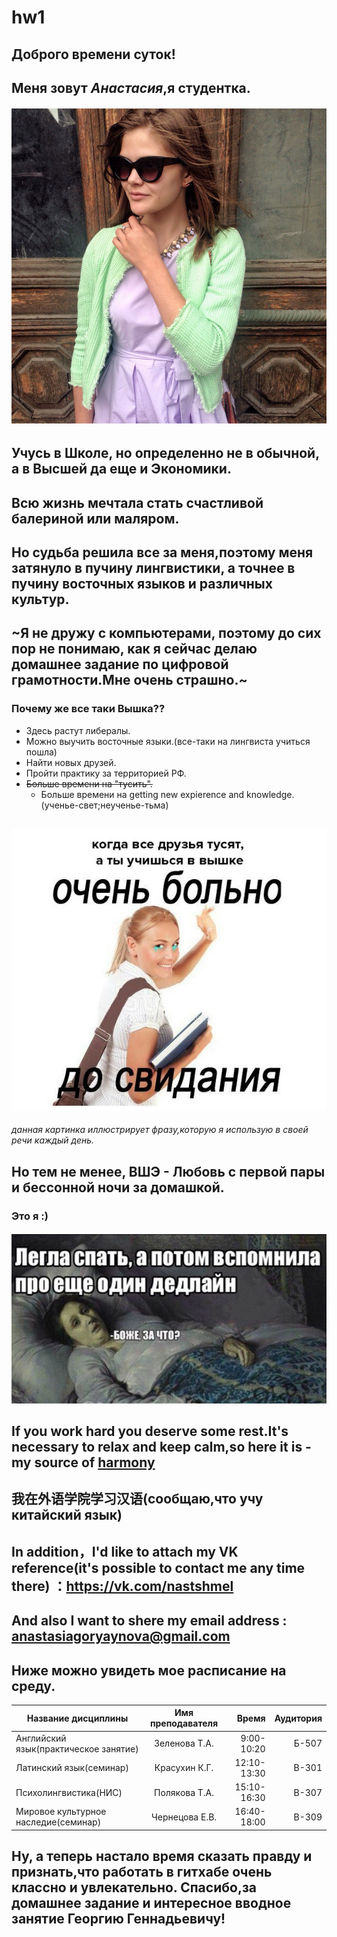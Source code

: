 # hw1
## Доброго времени суток!
## Меня зовут *Анастасия*,я студентка. 
###### ![](https://github.com/anastasiagoryaynova/hw1/blob/master/1nfxgHzEipY.jpg)
## Учусь в Школе, но определенно не в обычной, а в Высшей да еще и Экономики.
## Всю жизнь мечтала стать счастливой балериной или маляром.
## Но судьба решила все за меня,поэтому меня затянуло в пучину лингвистики, а точнее в пучину восточных языков и различных культур.
## ~Я не дружу с компьютерами, поэтому до сих пор не понимаю, как я сейчас делаю домашнее задание по цифровой грамотности.Мне очень страшно.~
### Почему же все таки Вышка??
+ Здесь растут либералы.
+ Можно выучить восточные языки.(все-таки на лингвиста учиться пошла)
+ Найти новых друзей.
+ Пройти практику за территорией РФ.
+ ~~Больше времени на "тусить".~~
  - Больше времени на getting new expierence and knowledge.(ученье-свет;неученье-тьма)
## ![](https://github.com/anastasiagoryaynova/hw1/blob/master/U2Vtscclz6A.jpg)
*данная картинка иллюстрирует фразу,которую я использую в своей речи каждый день.*
## Но тем не менее, ВШЭ - Любовь с первой пары и бессонной ночи за домашкой.
### Это я :)
#### ![](https://github.com/anastasiagoryaynova/hw1/blob/master/-060Egdx2Tc.jpg)
## If you work hard you deserve some rest.It's necessary to relax and keep calm,so here it is - my source of [harmony](https://www.instagram.com/katina_maree/)
## 我在外语学院学习汉语(сообщаю,что учу китайский язык)
## In addition，I'd like to attach my VK reference(it's possible to contact me any time there) ：<https://vk.com/nastshmel>
## And also I want to shere my email address : <anastasiagoryaynova@gmail.com>
## Ниже можно увидеть мое расписание на среду. 
 Название дисциплины | Имя преподавателя | Время | Аудитория | 
 --------------------|:-----------------:|------:|----------:|
Английский язык(практическое занятие)|Зеленова Т.А.|9:00-10:20|Б-507
Латинский язык(семинар)|Красухин К.Г.|12:10-13:30|B-301
Психолингвистика(НИС)|Полякова Т.А.|15:10-16:30|B-307
Мировое культурное наследие(семинар)|Чернецова Е.В.|16:40-18:00|B-309
## Ну, а теперь настало время сказать правду и признать,что работать в гитхабе очень классно и увлекательно. Спасибо,за домашнее задание и интересное вводное занятие Георгию Геннадьевичу!
